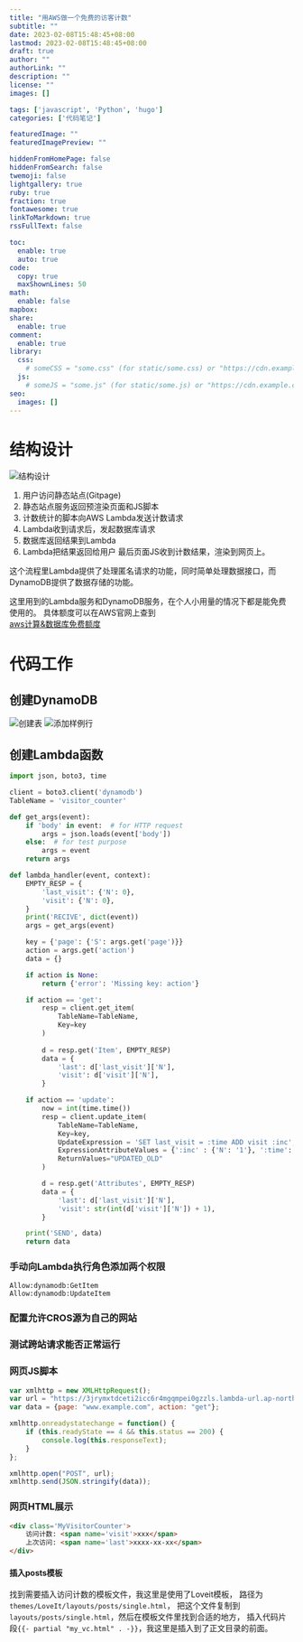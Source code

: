 ```yaml
---
title: "用AWS做一个免费的访客计数"
subtitle: ""
date: 2023-02-08T15:48:45+08:00
lastmod: 2023-02-08T15:48:45+08:00
draft: true
author: ""
authorLink: ""
description: ""
license: ""
images: []

tags: ['javascript', 'Python', 'hugo']
categories: ['代码笔记']

featuredImage: ""
featuredImagePreview: ""

hiddenFromHomePage: false
hiddenFromSearch: false
twemoji: false
lightgallery: true
ruby: true
fraction: true
fontawesome: true
linkToMarkdown: true
rssFullText: false

toc:
  enable: true
  auto: true
code:
  copy: true
  maxShownLines: 50
math:
  enable: false
mapbox:
share:
  enable: true
comment:
  enable: true
library:
  css:
    # someCSS = "some.css" (for static/some.css) or "https://cdn.example.com/some.css"
  js:
    # someJS = "some.js" (for static/some.js) or "https://cdn.example.com/some.js"
seo:
  images: []
---
```


<!-- 正文 -->
# 结构设计
![结构设计](/images/code/vc005.png)
1. 用户访问静态站点(Gitpage)
2. 静态站点服务返回预渲染页面和JS脚本
3. 计数统计的脚本向AWS Lambda发送计数请求
4. Lambda收到请求后，发起数据库请求
5. 数据库返回结果到Lambda
6. Lambda把结果返回给用户
最后页面JS收到计数结果，渲染到网页上。

这个流程里Lambda提供了处理匿名请求的功能，同时简单处理数据接口，而DynamoDB提供了数据存储的功能。

这里用到的Lambda服务和DynamoDB服务，在个人小用量的情况下都是能免费使用的。
具体额度可以在AWS官网上查到  
[aws计算&数据库免费额度](https://aws.amazon.com/cn/free/?nc2=h_ql_pr_ft&all-free-tier.sort-by=item.additionalFields.SortRank&all-free-tier.sort-order=asc&awsf.Free%20Tier%20Types=*all&awsf.Free%20Tier%20Categories=*all)

# 代码工作
## 创建DynamoDB
![创建表](/images/code/vc001.png)
![添加样例行](/images/code/vc002.png)

## 创建Lambda函数

``` python
import json, boto3, time

client = boto3.client('dynamodb')
TableName = 'visitor_counter'

def get_args(event):
    if 'body' in event:  # for HTTP request
        args = json.loads(event['body'])
    else:  # for test purpose
        args = event
    return args

def lambda_handler(event, context):
    EMPTY_RESP = {
        'last_visit': {'N': 0},
        'visit': {'N': 0},
    }
    print('RECIVE', dict(event))
    args = get_args(event)

    key = {'page': {'S': args.get('page')}}
    action = args.get('action')
    data = {}

    if action is None:
        return {'error': 'Missing key: action'}

    if action == 'get':
        resp = client.get_item(
            TableName=TableName,
            Key=key
        )
        
        d = resp.get('Item', EMPTY_RESP)
        data = {
            'last': d['last_visit']['N'],
            'visit': d['visit']['N'],
        }

    if action == 'update':
        now = int(time.time())
        resp = client.update_item(
            TableName=TableName,
            Key=key,
            UpdateExpression = 'SET last_visit = :time ADD visit :inc',
            ExpressionAttributeValues = {':inc' : {'N': '1'}, ':time': {'N': str(now)}},
            ReturnValues="UPDATED_OLD"
        )

        d = resp.get('Attributes', EMPTY_RESP)
        data = {
            'last': d['last_visit']['N'],
            'visit': str(int(d['visit']['N']) + 1),
        }

    print('SEND', data)
    return data
```

### 手动向Lambda执行角色添加两个权限
```
Allow:dynamodb:GetItem
Allow:dynamodb:UpdateItem
```

### 配置允许CROS源为自己的网站


### 测试跨站请求能否正常运行

### 网页JS脚本
``` javascript
var xmlhttp = new XMLHttpRequest();
var url = "https://3jrymxtdceti2icc6r4mgqmpei0gzzls.lambda-url.ap-northeast-3.on.aws";
var data = {page: "www.example.com", action: "get"};

xmlhttp.onreadystatechange = function() {
    if (this.readyState == 4 && this.status == 200) {
        console.log(this.responseText);
    }
};

xmlhttp.open("POST", url);
xmlhttp.send(JSON.stringify(data));
```

### 网页HTML展示
``` HTML
<div class='MyVisitorCounter'>
    访问计数: <span name='visit'>xxx</span>
    上次访问: <span name='last'>xxxx-xx-xx</span>
</div>
```
#### 插入posts模板

找到需要插入访问计数的模板文件，我这里是使用了Loveit模板，
路径为`themes/LoveIt/layouts/posts/single.html`，
把这个文件复制到`layouts/posts/single.html`，然后在模板文件里找到合适的地方，
插入代码片段`{{- partial "my_vc.html" . -}}`，我这里是插入到了正文目录的前面。
